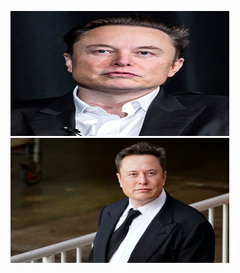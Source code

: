 <img src="tasks/Elon%20Musk.jpg" width="350" height="200" title="hover text"> <img src="tasks/Elon%20Test.jpg" width="350" height="200" title="hover text">
